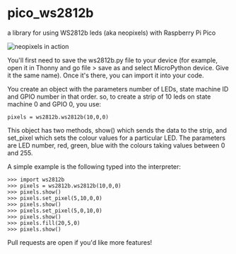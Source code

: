 # pico_ws2812b
a library for using WS2812b leds (aka neopixels) with Raspberry Pi Pico

![neopixels in action](
https://github.com/benevpi/pico_python_ws2812b/blob/main/pico_ws2812b.jpg)


You'll first need to save the ws2812b.py file to your device (for example, open it in Thonny and go file > save as and select MicroPython device. Give it the same name). Once it's there, you can import it into your code. 

You create an object with the parameters number of LEDs, state machine ID and GPIO number in that order. so, to create a strip of 10 leds on state machine 0 and GPIO 0, you use:

```
pixels = ws2812b.ws2812b(10,0,0)
```

This object has two methods, show() which sends the data to the strip, and set_pixel which sets the colour values for a particular LED. The parameters are LED number, red, green, blue with the colours taking values between 0 and 255.

A simple example is the following typed into the interpreter:

```
>>> import ws2812b
>>> pixels = ws2812b.ws2812b(10,0,0)
>>> pixels.show()
>>> pixels.set_pixel(5,10,0,0)
>>> pixels.show()
>>> pixels.set_pixel(5,0,10,0)
>>> pixels.show()
>>> pixels.fill(20,5,0)
>>> pixels.show()
```

Pull requests are open if you'd like more features!
